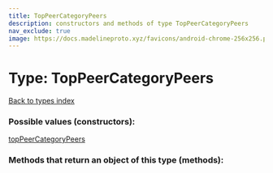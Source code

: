 ```yaml
---
title: TopPeerCategoryPeers
description: constructors and methods of type TopPeerCategoryPeers
nav_exclude: true
image: https://docs.madelineproto.xyz/favicons/android-chrome-256x256.png
---
```

# Type: TopPeerCategoryPeers
[Back to types index](index.html)



### Possible values (constructors):

[topPeerCategoryPeers](/API_docs/constructors/topPeerCategoryPeers.html)  



### Methods that return an object of this type (methods):



